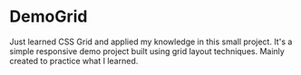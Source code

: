 # DemoGrid
Just learned CSS Grid and applied my knowledge in this small project. It's a simple responsive demo project built using grid layout techniques. Mainly created to practice what I learned.  
